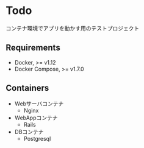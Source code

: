 # Todo
コンテナ環境でアプリを動かす用のテストプロジェクト

## Requirements

- Docker, >= v1.12
- Docker Compose, >= v1.7.0

## Containers

- Webサーバコンテナ
  - Nginx
- WebAppコンテナ
  - Rails
- DBコンテナ
  - Postgresql
